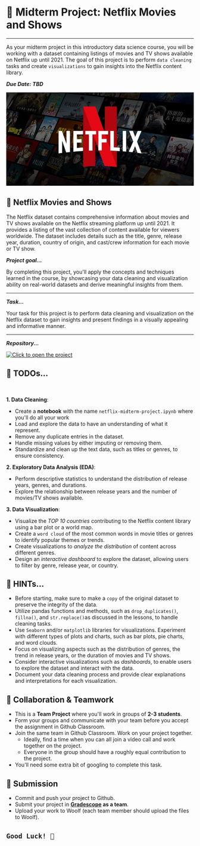# 🎯 Midterm Project: Netflix Movies and Shows

<hr>

As your midterm project in this introductory data science course, you will be working with a dataset containing listings of movies and TV shows available on Netflix up until 2021. The goal of this project is to perform `data cleaning` tasks and create `visualizations` to gain insights into the Netflix content library.

**_Due Date: TBD_**

<img src="./lessons/midterm/netflix-logo.jpeg" height="250px" width="100%">

## 🎯 Netflix Movies and Shows
The Netflix dataset contains comprehensive information about movies and TV shows available on the Netflix streaming platform up until 2021. It provides a listing of the vast collection of content available for viewers worldwide. The dataset includes details such as the title, genre, release year, duration, country of origin, and cast/crew information for each movie or TV show.

<aside>

**_Project goal..._**

By completing this project, you'll apply the concepts and techniques learned in the course, by showcasing your data cleaning and  visualization ability on real-world datasets and derive meaningful insights from them.

<hr>

**_Task..._**

Your task for this project is to perform data cleaning and visualization on the Netflix dataset to gain insights and present findings in a visually appealing and informative manner. 

<hr>

**_Repository..._**

[![Click to open the project](https://img.shields.io/static/v1?label=Open%20Project&message=Netflix%20Movies%20and%20Shows&color=blue)](https://classroom.github.com/a/dItj3Zd6)

</aside>


## 🎯 TODOs...

<br>

**1. Data Cleaning**:

- Create a **notebook** with the name `netflix-midterm-project.ipynb` where you'll do all your work
- Load and explore the data to have an understanding of what it represent.
- Remove any duplicate entries in the dataset.
- Handle missing values by either imputing or removing them.
- Standardize and clean up the text data, such as titles or genres, to ensure consistency.
    
**2. Exploratory Data Analysis (EDA)**:

- Perform descriptive statistics to understand the distribution of release years, genres, and durations.
- Explore the relationship between release years and the number of movies/TV shows available.

**3. Data Visualization**:

- Visualize the _TOP 10 countries_ contributing to the Netflix content library using a bar plot or a world map.
- Create a `word cloud` of the most common words in movie titles or genres to identify popular themes or trends.
- Create visualizations to _analyze the distribution_ of content across different genres.
- Design an _interactive dashboard_ to explore the dataset, allowing users to filter by genre, release year, or country.

## 🎯 HINTs...
- Before starting, make sure to make a `copy` of the original dataset to preserve the integrity of the data.
- Utilize pandas functions and methods, such as `drop_duplicates()`, `fillna()`, and `str.replace()`as discussed in the lessons, to handle cleaning tasks.
- Use `Seaborn` and/or `matplotlib` libraries for visualizations. Experiment with different types of plots and charts, such as bar plots, pie charts, and word clouds.
- Focus on visualizing aspects such as the distribution of genres, the trend in release years, or the duration of movies and TV shows.
- Consider interactive visualizations such as _dashboards_, to enable users to explore the dataset and interact with the data.
- Document your data cleaning process and provide clear explanations and interpretations for each visualization.

## 🎯 Collaboration & Teamwork 
- This is a **Team Project** where you'll work in groups of **2-3 students**.
- Form your groups and communicate with your team before you accept the assignment in Github Classroom.
- Join the same team in Github Classroom. Work on your project together.
    - Ideally, find a time when you can all join a video call and work together on the project. 
    - Everyone in the group should have a roughly equal contribution to the project.
- You'll need some extra bit of googling to complete this task.


## 🎯 Submission
- Commit and push your project to Github.
- Submit your project in **[Gradescope](https://www.gradescope.com/courses/544001/assignments) as a team**.
- Upload your work to Woolf (each team member should upload the files to Woolf).


## `Good Luck! 🤝`